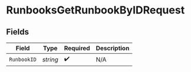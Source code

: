 # RunbooksGetRunbookByIDRequest


## Fields

| Field              | Type               | Required           | Description        |
| ------------------ | ------------------ | ------------------ | ------------------ |
| `RunbookID`        | *string*           | :heavy_check_mark: | N/A                |
